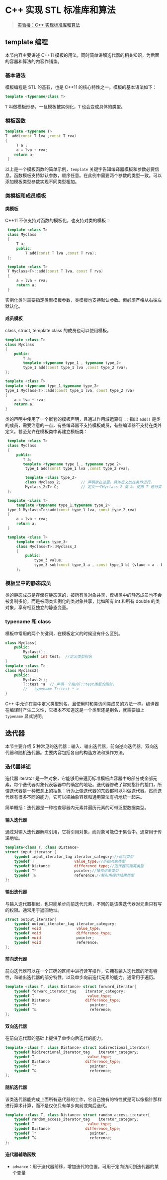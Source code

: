 # C++ 实现 STL 标准库和算法

> [实验楼：C++ 实现标准库和算法](#https://www.shiyanlou.com/courses/1166)

## template 编程

本节内容主要讲述 C++11 模板的用法，同时简单讲解迭代器的相关知识，为后面的容器和算法的内容作铺垫。

### 基本语法

模板编程是 STL 的基石，也是 C++11 的核心特性之一。模板的基本语法如下：

```c++
template <typename/class T>
```

`T` 叫做模板形参，一旦模板被实例化，`T` 也会变成具体的类型。

### 模板函数

```c++
template <typename T>
T  add(const T lva ,const T rva) 
{
     T a ;
     a = lva + rva;
    return a;    
 }
```

以上是一个模板函数的简单示例，`template` 关键字告知编译器模板和参数必要信息。函数模板支持默认参数，顺序任意。在此例中需要两个参数的类型一致。可以添加模板类型参数实现不同类型相加。

### 类模板和成员模板

#### 类模板

C++11 不仅支持对函数的模板化，也支持对类的模板：

```c++
 template <class T>
 class Myclass
 {
     T a;
     public:
         T add(const T lva ,const T rva);
 };

 template <class T>
 T Myclass<T>::add(const T lva, const T rva)
 {
     a = lva + rva;
     return a;
 }
```

实例化类时需要指定类型模板参数，类模板也支持默认参数。但必须严格从右往左默认化。

#### 成员模板

class, struct, template class 的成员也可以使用模板。

```c++
template <class T>
class Myclass
{
    public:
        T a;
        template <typename type_1 , typename type_2>
        type_1 add(const type_1 lva ,const type_2 rva);
};

template <class T>
template <typename type_1,typename type_2>
type_1 Myclass<T>::add(const type_1 lva, const type_2 rva)
{
    a = lva + rva;
    return a;
}
```

类的声明中使用了一个嵌套的模板声明，且通过作用域运算符 `::` 指出 `add()` 是类的成员，需要注意的一点，有些编译器不支持模板成员，有些编译器不支持在类外定义。甚至允许在模板类中再建立模板类：

```c++
 template <class T>
 class Myclass
 {
     public:
        T a;
        template <typename type_1 , typename type_2>
         type_1 add(const type_1 lva ,const type_2 rva);

         template <class type_3>
         class Myclass_2;         // 声明放在这里，具体定义放在类外进行。
         Myclass_2<T> C;          // 定义一个Myclass_2 类 A。使用 T 进行实例化
 };

 template <class T>
     template <typename type_1,typename type_2>
 type_1 Myclass<T>::add(const type_1 lva, const type_2 rva)
 {
     a = lva + rva;
     return a;
 }

 template <class T>
     template <class type_3>
     class Myclass<T>::Myclass_2
     {
         public:
             type_3 value;
             type_3 sub(const type_3 a , const type_3 b) {vlaue = a - b;} 
     };
```

### 模板里中的静态成员

类的静态成员是存储在静态区的，被所有类对象共享，模板类中的静态成员也不会被复制多份，而是被同类实例化的类对象共享，比如所有 int 和所有 double 的类对象，享有相互独立的静态变量。

### typename 和 class

模板中常用的两个关键词，在模板定义的时候没有什么区别。

```c++
class Myclass{
    public:
        Myclass();
        typedef int test;  //定义类型别名
}
template <class T>
class Myclass2{
    public:
        Myclass2();
        T::test *a  // 声明一个指向T::test类型的指针。
        //   typename T::test * a
}
```

C++ 中允许在类中定义类型别名，且使用时和类访问类成员的方法一样。编译器在编译时产生二义性，它根本不知道这是一个类型还是别名，就需要加上 `typename` 显式说明。

## 迭代器

本节主要介绍 5 种常见的迭代器：输入、输出迭代器，前向逆向迭代器，双向迭代器和随机迭代器。主要内容包括各自的构造方法和操作方法。

### 迭代器详述

迭代器 iterator 是一种对象，它能够用来遍历标准模板库容器中的部分或全部元素，每个迭代器对象代表容器中的确定的地址。迭代器修改了常规指针的接口，所谓迭代器是一种概念上的抽象：行为上像迭代器的东西都可以叫做迭代器。然而迭代器有很多不同的能力，它可以把抽象容器和通用算法有机地统一起来。

简单概括：迭代器是一种检查容器内元素并遍历元素的可带泛型数据类型。

#### 输入迭代器

通过对输入迭代器解除引用，它将引用对象，而对象可能位于集合中。通常用于传递地址。

```c++
template<class T, class Distance>
struct input_iterator {
    typedef input_iterator_tag iterator_category;//返回类型
    typedef T                  value_type;//所指对象类型
    typedef Distance           difference_type;//迭代器间距离类型
    typedef T*                 pointer;//操作结果类型
    typedef T&                 reference;//解引用操作结果类型
};
```

#### 输出迭代器

与输入迭代器相似，也只能单步向前迭代元素，不同的是该类迭代器对元素只有写的权限。通常用于返回地址。

```c++
struct output_iterator{
    typedef output_iterator_tag iterator_category;
    typedef void                value_type;
    typedef void                difference_type;
    typedef void                pointer;
    typedef void                reference;
};
```

#### 前向迭代器

前向迭代器可以在一个正确的区间中进行读写操作，它拥有输入迭代器的所有特性，和输出迭代器的部分特性，以及单步向前迭代元素的能力。通常用于遍历。

```c++
template <class T, class Distance> struct forward_iterator{
    typedef forward_iterator_tag    iterator_category;
    typedef T                        value_type;
    typedef Distance                difference_type;
    typedef T*                        pointer;
    typedef T&                        reference;
};
```

#### 双向迭代器

在前向迭代器的基础上提供了单步向后迭代的能力。

```c++
template <class T, class Distance> struct bidirectional_iterator{
    typedef bidirectional_iterator_tag    iterator_category;
    typedef T                        value_type;
    typedef Distance                difference_type;
    typedef T*                        pointer;
    typedef T&                        reference;
};
```

#### 随机迭代器

该类迭代器能完成上面所有迭代器的工作，它自己独有的特性就是可以像指针那样进行算术计算，而不是仅仅只有单步向前或向后迭代。

```c++
template <class T, class Distance> struct random_access_iterator{
    typedef random_access_iterator_tag    iterator_category;
    typedef T                        value_type;
    typedef Distance                difference_type;
    typedef T*                        pointer;
    typedef T&                        reference;
};
```

#### 迭代器辅助函数

- `advance`：用于迭代器前移，增加迭代的位置。可用于定向访问到迭代器的某个变量